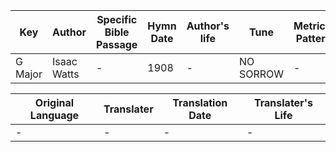 Key | Author   | Specific Bible Passage     |Hymn Date |Author's life |Tune |Metrical Pattern   |Composer/Source
-- | --------- | ---------------------------|----------|--------------|-----|-------------------|-------------  
G Major |Isaac Watts |- |1908 |- |NO SORROW |- |E. W. Dunbar

Original Language | Translater | Translation Date   | Translater's Life  
----------------- | --------- | --------------------|-------------     
\- |- |- |-
